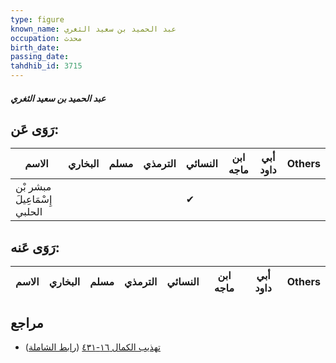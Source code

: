 ```yaml
---
type: figure
known_name: عبد الحميد بن سعيد الثغري
occupation: محدث
birth_date:
passing_date:
tahdhib_id: 3715
---
```

##### عبد الحميد بن سعيد الثغري

## رَوَى عَن:
| الاسم                        | البخاري | مسلم | الترمذي | النسائي | ابن ماجه | أبي داود | Others |
| ---------------------------- | ------- | ---- | ------- | ------- | -------- | -------- | ------ |
| مبشر بْن إِسْمَاعِيلَ الحلبي |         |      |         | ✔       |          |          |        |
## رَوَى عَنه:
| الاسم | البخاري | مسلم | الترمذي | النسائي | ابن ماجه | أبي داود | Others |
| ----- | ------- | ---- | ------- | ------- | -------- | -------- | ------ |
## مراجع
- [تهذيب الكمال ١٦-٤٣١](obsidian://open?vault=Tahdhib-al-Kamal&file=Figures/٣٧١٥-عبد%20الحميد%20بن%20سعيد%20الثغري) ([رابط الشاملة](https://shamela.ws/book/3722/8424))